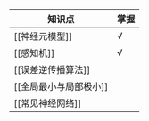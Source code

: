 
| 知识点           | 掌握  |
| ------------- | --- |
| [[神经元模型]]     | √   |
| [[感知机]]       | √   |
| [[误差逆传播算法]]   |     |
| [[全局最小与局部极小]] |     |
| [[常见神经网络]]    |     |
